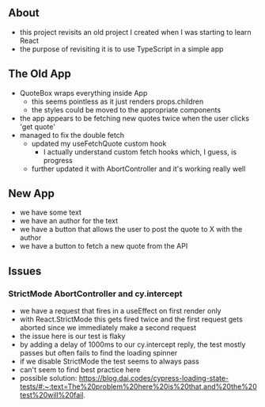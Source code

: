 ## About

- this project revisits an old project I created when I was starting to learn React
- the purpose of revisiting it is to use TypeScript in a simple app

## The Old App

- QuoteBox wraps everything inside App
  - this seems pointless as it just renders props.children
  - the styles could be moved to the appropriate components
- the app appears to be fetching new quotes twice when the user clicks 'get quote'
- managed to fix the double fetch
  - updated my useFetchQuote custom hook
    - I actually understand custom fetch hooks which, I guess, is progress
  - further updated it with AbortController and it's working really well

## New App

- we have some text
- we have an author for the text
- we have a button that allows the user to post the quote to X with the author
- we have a button to fetch a new quote from the API

## Issues

### StrictMode AbortController and cy.intercept

- we have a request that fires in a useEffect on first render only
- with React.StrictMode this gets fired twice and the first request gets aborted since we immediately make a second request
- the issue here is our test is flaky
- by adding a delay of 1000ms to our cy.intercept reply, the test mostly passes but often fails to find the loading spinner
- if we disable StrictMode the test seems to always pass
- can't seem to find best practice here
- possible solution: https://blog.dai.codes/cypress-loading-state-tests/#:~:text=The%20problem%20here%20is%20that,and%20the%20test%20will%20fail.
